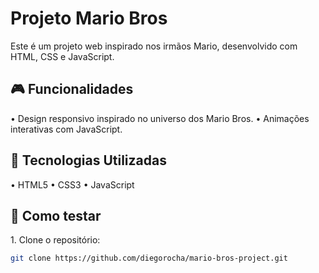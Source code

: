 # Projeto Mario Bros

Este é um projeto web inspirado nos irmãos Mario, desenvolvido com HTML, CSS e JavaScript.

## 🎮 Funcionalidades
•⁠  ⁠Design responsivo inspirado no universo dos Mario Bros.
•⁠  ⁠Animações interativas com JavaScript.

## 🌟 Tecnologias Utilizadas
•⁠  ⁠HTML5
•⁠  ⁠CSS3
•⁠  ⁠JavaScript

## 🚀 Como testar
1.⁠ ⁠Clone o repositório:
   ```bash
   git clone https://github.com/diegorocha/mario-bros-project.git
